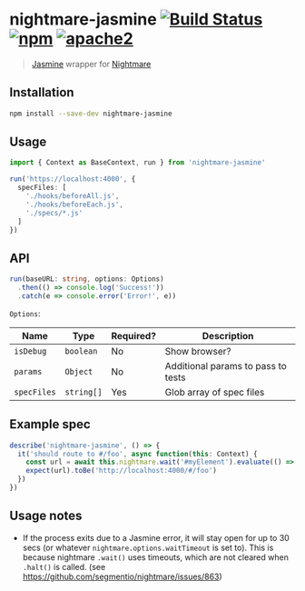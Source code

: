 # nightmare-jasmine [![Build Status][build]](https://circleci.com/gh/coatue/nightmare-jasmine) [![npm]](https://www.npmjs.com/package/nightmare-jasmine) [![apache2]](https://opensource.org/licenses/Apache-2.0)

> [Jasmine](https://github.com/jasmine/jasmine) wrapper for [Nightmare](https://github.com/segmentio/nightmare)

[build]: https://img.shields.io/circleci/project/coatue/nightmare-jasmine.svg?branch=master&style=flat-square
[npm]: https://img.shields.io/npm/v/nightmare-jasmine.svg?style=flat-square
[apache2]: https://img.shields.io/npm/l/nightmare-jasmine.svg?style=flat-square

## Installation

```sh
npm install --save-dev nightmare-jasmine
```

## Usage

```ts
import { Context as BaseContext, run } from 'nightmare-jasmine'

run('https://localhost:4000', {
  specFiles: [
    './hooks/beforeAll.js',
    './hooks/beforeEach.js',
    './specs/*.js'
  ]
})
```

## API

```ts
run(baseURL: string, options: Options)
  .then(() => console.log('Success!'))
  .catch(e => console.error('Error!', e))
```

`Options`:

| Name                | Type        | Required? | Description                        |
|---------------------|-------------|-----------|------------------------------------|
| `isDebug`           | `boolean`   | No        | Show browser?                      |
| `params`            | `Object`    | No        | Additional params to pass to tests |
| `specFiles`         | `string[]`  | Yes       | Glob array of spec files           |

## Example spec

```ts
describe('nightmare-jasmine', () => {
  it('should route to #/foo', async function(this: Context) {
    const url = await this.nightmare.wait('#myElement').evaluate(() => window.location.href)
    expect(url).toBe('http://localhost:4000/#/foo')
  })
})
```

## Usage notes

- If the process exits due to a Jasmine error, it will stay open for up to 30 secs (or whatever `nightmare.options.waitTimeout` is set to). This is because nightmare `.wait()` uses timeouts, which are not cleared when `.halt()` is called. (see https://github.com/segmentio/nightmare/issues/863)